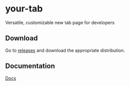 # your-tab
Versatile, customizable new tab page for developers

## Download
Go to [releases](https://github.com/joseph-gerald/your-tab/releases) and download the appropriate distribution.


## Documentation
[Docs](/docs)
